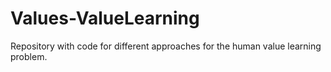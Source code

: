 # Values-ValueLearning
Repository with code for different approaches for the human value learning problem.